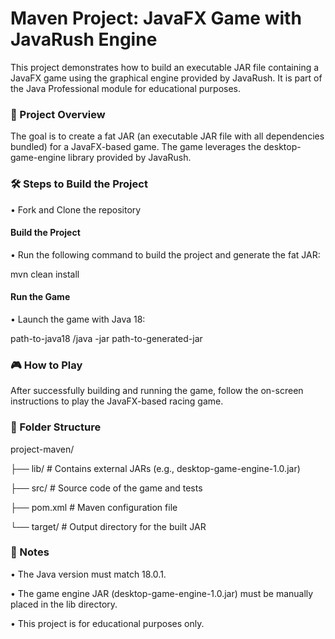 <h1> Maven Project: JavaFX Game with JavaRush Engine </h1>

This project demonstrates how to build an executable JAR file containing a JavaFX game using the graphical engine provided by JavaRush.
It is part of the Java Professional module for educational purposes.

<h3> 🚀 Project Overview </h3>

The goal is to create a fat JAR (an executable JAR file with all dependencies bundled) for a JavaFX-based game. 
The game leverages the desktop-game-engine library provided by JavaRush.

<h3>🛠️ Steps to Build the Project</h3>
	•	Fork and Clone the repository
 
<h4> Build the Project</h4>
	•	Run the following command to build the project and generate the fat JAR:
 
   mvn clean install
  
  <h4>Run the Game</h4>
	•	Launch the game with Java 18:

  path-to-java18 /java -jar path-to-generated-jar

<h3> 🎮 How to Play </h3>

After successfully building and running the game, follow the on-screen instructions to play the JavaFX-based racing game.

<h3>📂 Folder Structure</h3>


project-maven/

├── lib/                     # Contains external JARs (e.g., desktop-game-engine-1.0.jar)

├── src/                     # Source code of the game and tests

├── pom.xml                  # Maven configuration file

└── target/                  # Output directory for the built JAR

<h3>📝 Notes</h3>

•	The Java version must match 18.0.1.

•	The game engine JAR (desktop-game-engine-1.0.jar) must be manually placed in the lib directory.

•	This project is for educational purposes only.
